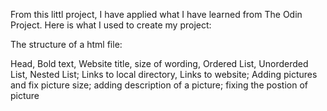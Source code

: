 From this littl project, I have applied what I have learned from The Odin Project. Here is what I used to create my project:

The structure of a html file:

<!DOCTYPE html>
<html lang="en">
<head>
    <meta charset="UTF-8">
    <meta name="viewport" content="width=device-width, initial-scale=1.0">
    <title>Document</title>
</head>
<body>
    
</body>
</html>

Head, Bold text, Website title, size of wording, Ordered List, Unorderded List, Nested List;
Links to local directory, Links to website;
Adding pictures and fix picture size; adding description of a picture; fixing the postion of picture


